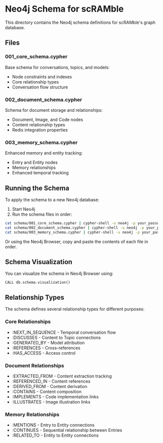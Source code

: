 # Neo4j Schema for scRAMble

This directory contains the Neo4j schema definitions for scRAMble's graph database.

## Files

### 001_core_schema.cypher
Base schema for conversations, topics, and models:
- Node constraints and indexes
- Core relationship types
- Conversation flow structure

### 002_document_schema.cypher
Schema for document storage and relationships:
- Document, Image, and Code nodes
- Content relationship types
- Redis integration properties

### 003_memory_schema.cypher
Enhanced memory and entity tracking:
- Entry and Entity nodes
- Memory relationships
- Enhanced temporal tracking

## Running the Schema

To apply the schema to a new Neo4j database:

1. Start Neo4j
2. Run the schema files in order:

```bash
cat schema/001_core_schema.cypher | cypher-shell -u neo4j -p your_password
cat schema/002_document_schema.cypher | cypher-shell -u neo4j -p your_password
cat schema/003_memory_schema.cypher | cypher-shell -u neo4j -p your_password
```

Or using the Neo4j Browser, copy and paste the contents of each file in order.

## Schema Visualization

You can visualize the schema in Neo4j Browser using:

```cypher
CALL db.schema.visualization()
```

## Relationship Types

The schema defines several relationship types for different purposes:

### Core Relationships
- :NEXT_IN_SEQUENCE - Temporal conversation flow
- :DISCUSSES - Content to Topic connections
- :GENERATED_BY - Model attribution
- :REFERENCES - Cross-references
- :HAS_ACCESS - Access control

### Document Relationships
- :EXTRACTED_FROM - Content extraction tracking
- :REFERENCED_IN - Content references
- :DERIVED_FROM - Content derivation
- :CONTAINS - Content composition
- :IMPLEMENTS - Code implementation links
- :ILLUSTRATES - Image illustration links

### Memory Relationships
- :MENTIONS - Entry to Entity connections
- :CONTINUES - Sequential relationship between Entries
- :RELATED_TO - Entity to Entity connections